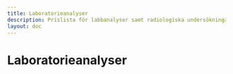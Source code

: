 ```yaml
---
title: Laboratorieanalyser
description: Prislista för labbanalyser samt radiologiska undersökningar.
layout: doc
---
```


# Laboratorieanalyser


